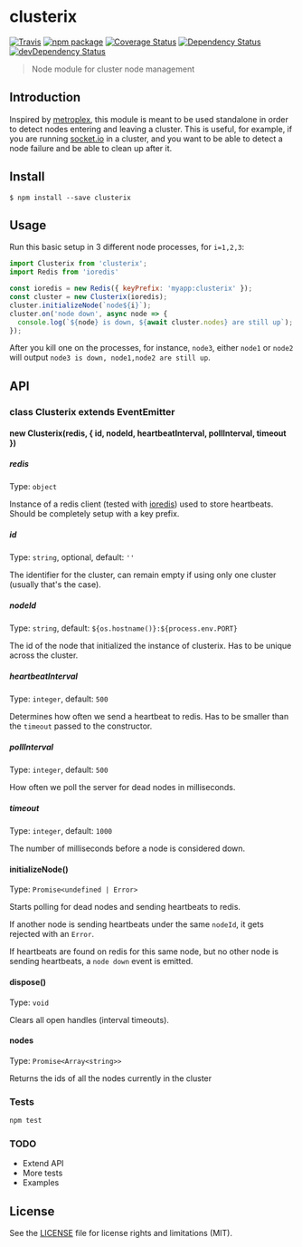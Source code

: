 # clusterix

[![Travis][build-badge]][build]
[![npm package][npm-badge]][npm]
[![Coverage Status][coveralls-badge]][coveralls]
[![Dependency Status][dependency-status-badge]][dependency-status]
[![devDependency Status][dev-dependency-status-badge]][dev-dependency-status]

> Node module for cluster node management

## Introduction

Inspired by [metroplex](https://github.com/primus/metroplex), this module is meant to be used standalone in order to detect nodes entering and leaving a cluster. This is useful, for example, if you are running [socket.io](https://github.com/socketio/socket.io) in a cluster, and you want to be able to detect a node failure and be able to clean up after it.

## Install

```
$ npm install --save clusterix
```

## Usage

Run this basic setup in 3 different node processes, for `i=1,2,3`:

```js
import Clusterix from 'clusterix';
import Redis from 'ioredis'

const ioredis = new Redis({ keyPrefix: 'myapp:clusterix' });
const cluster = new Clusterix(ioredis);
cluster.initializeNode(`node${i}`);
cluster.on('node down', async node => {
  console.log(`${node} is down, ${await cluster.nodes} are still up`);
});
```

After you kill one on the processes, for instance, `node3`, either `node1` or `node2` will output `node3 is down, node1,node2 are still up`.

## API

### class Clusterix extends EventEmitter

#### new Clusterix(redis, { id, nodeId, heartbeatInterval, pollInterval, timeout })

##### redis

Type: `object`

Instance of a redis client (tested with [ioredis](https://github.com/luin/ioredis)) used to store heartbeats. Should be completely setup with a key prefix.

##### id

Type: `string`, optional, default: `''`

The identifier for the cluster, can remain empty if using only one cluster (usually that's the case).

##### nodeId

Type: `string`, default: `${os.hostname()}:${process.env.PORT}`

The id of the node that initialized the instance of clusterix. Has to be unique across the cluster.

##### heartbeatInterval

Type: `integer`, default: `500`

Determines how often we send a heartbeat to redis. Has to be smaller than the `timeout` passed to the constructor.

##### pollInterval

Type: `integer`, default: `500`

How often we poll the server for dead nodes in milliseconds.

##### timeout

Type: `integer`, default: `1000`

The number of milliseconds before a node is considered down.

#### initializeNode()

Type: `Promise<undefined | Error>`

Starts polling for dead nodes and sending heartbeats to redis. 

If another node is sending heartbeats under the same `nodeId`, it gets rejected with an `Error`.

If heartbeats are found on redis for this same node, but no other node is sending heartbeats, a `node down` event is emitted.

#### dispose()

Type: `void`

Clears all open handles (interval timeouts).

#### nodes

Type: `Promise<Array<string>>`

Returns the ids of all the nodes currently in the cluster

####

### Tests

```js
npm test
```

### TODO

* Extend API
* More tests
* Examples

## License

See the [LICENSE](LICENSE.md) file for license rights and limitations (MIT).

[build-badge]: https://img.shields.io/travis/perrin4869/clusterix/master.svg?style=flat-square
[build]: https://travis-ci.org/perrin4869/clusterix

[npm-badge]: https://img.shields.io/npm/v/clusterix.svg?style=flat-square
[npm]: https://www.npmjs.org/package/clusterix

[coveralls-badge]: https://img.shields.io/coveralls/perrin4869/clusterix/master.svg?style=flat-square
[coveralls]: https://coveralls.io/r/perrin4869/clusterix

[dependency-status-badge]: https://david-dm.org/perrin4869/clusterix.svg?style=flat-square
[dependency-status]: https://david-dm.org/perrin4869/clusterix

[dev-dependency-status-badge]: https://david-dm.org/perrin4869/clusterix/dev-status.svg?style=flat-square
[dev-dependency-status]: https://david-dm.org/perrin4869/clusterix#info=devDependencies
